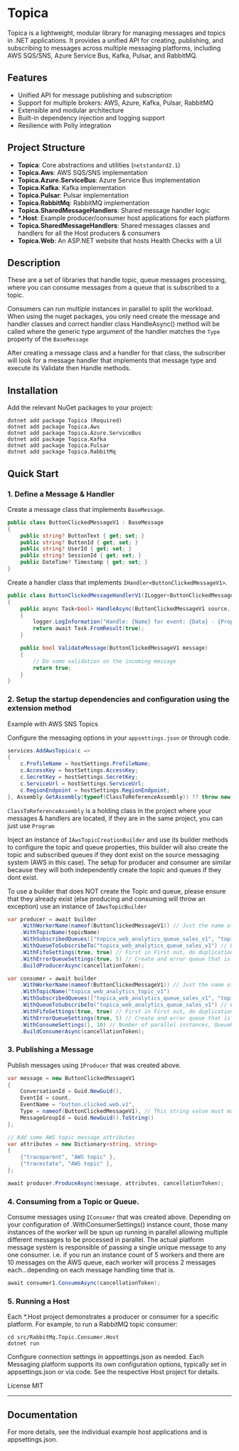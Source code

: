 # Topica

Topica is a lightweight, modular library for managing messages and topics in .NET applications. It provides a unified API for creating, publishing, and subscribing to messages across multiple messaging platforms, including AWS SQS/SNS, Azure Service Bus, Kafka, Pulsar, and RabbitMQ.

## Features

- Unified API for message publishing and subscription
- Support for multiple brokers: AWS, Azure, Kafka, Pulsar, RabbitMQ
- Extensible and modular architecture
- Built-in dependency injection and logging support
- Resilience with Polly integration

## Project Structure

- **Topica**: Core abstractions and utilities (`netstandard2.1`)
- **Topica.Aws**: AWS SQS/SNS implementation
- **Topica.Azure.ServiceBus**: Azure Service Bus implementation
- **Topica.Kafka**: Kafka implementation
- **Topica.Pulsar**: Pulsar implementation
- **Topica.RabbitMq**: RabbitMQ implementation
- **Topica.SharedMessageHandlers**: Shared message handler logic
- **\*.Host**: Example producer/consumer host applications for each platform
- **Topica.SharedMessageHandlers**: Shared messages classes and handlers for all the Host producers & consumers
- **Topica.Web**: An ASP.NET website that hosts Health Checks with a UI

## Description
These are a set of libraries that handle topic, queue messages processing, where you can consume messages from a queue that is subscribed to a topic. 

Consumers can run multiple instances in parallel to split the workload. When using the nuget packages, you only need create the message and handler classes and correct handler class HandleAsync() method will be called where the generic type argument of the handler matches the `Type` property of the `BaseMessage`

After creating a message class and a handler for that class, the subscriber will look for a message handler that implements that message type and execute its Validate then Handle methods.

## Installation

Add the relevant NuGet packages to your project:

```shell
dotnet add package Topica (Required)
dotnet add package Topica.Aws
dotnet add package Topica.Azure.ServiceBus
dotnet add package Topica.Kafka
dotnet add package Topica.Pulsar
dotnet add package Topica.RabbitMq
```

## Quick Start

### 1. Define a Message & Handler
Create a message class that implements `BaseMessage`.

```csharp
public class ButtonClickedMessageV1 : BaseMessage
{
    public string? ButtonText { get; set; }
    public string? ButtonId { get; set; }
    public string? UserId { get; set; }
    public string? SessionId { get; set; }
    public DateTime? Timestamp { get; set; }
}
```

Create a handler class that implements `IHandler<ButtonClickedMessageV1>`.

```csharp
public class ButtonClickedMessageHandlerV1(ILogger<ButtonClickedMessageHandlerV1> logger) : IHandler<ButtonClickedMessageV1>
{
    public async Task<bool> HandleAsync(ButtonClickedMessageV1 source, Dictionary<string, string>? properties)
    {
        logger.LogInformation("Handle: {Name} for event: {Data} - {Props}", nameof(ButtonClickedMessageV1), $"{source.EventId} : {source.EventName}", string.Join("; ", properties?.Select(x => $"{x.Key}:{x.Value}") ?? []));
        return await Task.FromResult(true);
    }

    public bool ValidateMessage(ButtonClickedMessageV1 message)
    {
        // Do some validation on the incoming message
        return true;
    }
}
```

### 2. Setup the startup dependencies and configuration using the extension method
Example with AWS SNS Topics

Configure the messaging options in your `appsettings.json` or through code.

```csharp
services.AddAwsTopica(c =>
{
    c.ProfileName = hostSettings.ProfileName;
    c.AccessKey = hostSettings.AccessKey;
    c.SecretKey = hostSettings.SecretKey;
    c.ServiceUrl = hostSettings.ServiceUrl;
    c.RegionEndpoint = hostSettings.RegionEndpoint;
}, Assembly.GetAssembly(typeof(ClassToReferenceAssembly)) ?? throw new InvalidOperationException());
```
`ClassToReferenceAssembly` is a holding class in the project where your messages & handlers are located, if they are in the same project, you can just use `Program`

Inject an instance of `IAwsTopicCreationBuilder` and use its builder methods to configure the topic and queue properties, this builder will also create the topic and subscribed queues if they dont exist on the source messaging system (AWS in this case). The setup for producer and consumer are similar because they will both independently create the topic and queues if they dont exist. 

To use a builder that does NOT create the Topic and queue, please ensure that they already exist (else producing and consuming will throw an exception) use an instance of `IAwsTopicBuilder`

```csharp
var producer = await builder
    .WithWorkerName(nameof(ButtonClickedMessageV1)) // Just the name of the worker so you can identify it when you log
    .WithTopicName(topicName)
    .WithSubscribedQueues(["topica_web_analytics_queue_sales_v1", "topica_web_analytics_queue_reporting_v1"]) // Topic will publish to these queues
    .WithQueueToSubscribeTo("topica_web_analytics_queue_sales_v1") // Will consume from this queue
    .WithFifoSettings(true, true) // First in First out, do duplication based on message content
    .WithErrorQueueSettings(true, 5) // Create and error queue that is published to after 5 handling errors
    .BuildProducerAsync(cancellationToken);
```

```csharp
var consumer = await builder
    .WithWorkerName(nameof(ButtonClickedMessageV1)) // Just the name of the worker so you can identify it when you log
    .WithTopicName("topica_web_analytics_topic_v1")
    .WithSubscribedQueues(["topica_web_analytics_queue_sales_v1", "topica_web_analytics_queue_reporting_v1"]) // Topic will publish to these queues
    .WithQueueToSubscribeTo("topica_web_analytics_queue_sales_v1") // Will consume from this queue
    .WithFifoSettings(true, true) // First in First out, do duplication based on message content
    .WithErrorQueueSettings(true, 5) // Create and error queue that is published to after 5 handling errors
    .WithConsumeSettings(1, 10) // Number of parallel instances, QueueReceiveMaximumNumberOfMessages
    .BuildConsumerAsync(cancellationToken);
```

### 3. Publishing a Message
Publish messages using `IProducer` that was created above.

```csharp
var message = new ButtonClickedMessageV1
{
    ConversationId = Guid.NewGuid(), 
    EventId = count, 
    EventName = "button.clicked.web.v1", 
    Type = nameof(ButtonClickedMessageV1), // This string value must match the name of the generic type parameter of the Handler when consuming messages. i.e. `IHandler<ButtonClickedMessageV1>`
    MessageGroupId = Guid.NewGuid().ToString()
};

// Add some AWS topic message attributes
var attributes = new Dictionary<string, string>
{
    {"traceparent", "AWS topic" },
    {"tracestate", "AWS topic" },
};

await producer.ProduceAsync(message, attributes, cancellationToken);

```

### 4. Consuming from a Topic or Queue.
Consume messages using `IConsumer` that was created above. Depending on your configuration of .WithConsumerSettings() instance count, those many instances of the worker will be spun up running in parallel allowing multiple different messages to be processed in parallel. The actual platform message system is responsible of passing a single unique message to any one consumer. i.e. if you run an instance count of 5 workers and there are 10 messages on the AWS queue, each worker will process 2 messages each...depending on each message handling time that is.

```csharp
await consumer1.ConsumeAsync(cancellationToken);
```

### 5. Running a Host
Each *.Host project demonstrates a producer or consumer for a specific platform. For example, to run a RabbitMQ topic consumer:

```code
cd src/RabbitMq.Topic.Consumer.Host
dotnet run
```

Configure connection settings in appsettings.json as needed.
Each Messaging platform supports its own configuration options, typically set in appsettings.json or via code. See the respective Host project for details.

License
MIT
<hr/>

## Documentation
For more details, see the individual example host applications and is appsettings.json.